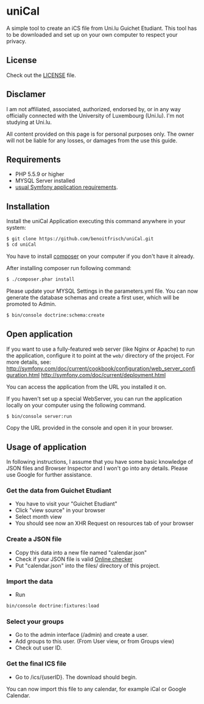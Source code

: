 uniCal
======

A simple tool to create an iCS file from Uni.lu Guichet Etudiant.
This tool has to be downloaded and set up on your own computer to respect your privacy.

License
------------

 Check out the [LICENSE](LICENSE) file.
 
Disclamer
-------------
I am not affiliated, associated, authorized, endorsed by, or in any way officially connected with the University of Luxembourg (Uni.lu). I'm not studying at Uni.lu.

All content provided on this page is for personal purposes only. The owner will not be liable for any losses, or damages from the use this guide.

Requirements
------------

  * PHP 5.5.9 or higher
  * MYSQL Server installed
  * [usual Symfony application requirements](http://symfony.com/doc/current/reference/requirements.html).


Installation
------------

Install the uniCal Application executing
this command anywhere in your system:

```bash
$ git clone https://github.com/benoitfrisch/uniCal.git
$ cd uniCal
```
You have to install [composer](https://getcomposer.org/download/) on your computer if you don't have it already.

After installing composer run following command:
```bash
$ ./composer.phar install
```
Please update your MYSQL Settings in the parameters.yml file.
You can now generate the database schemas and create a first user, which will be promoted to Admin.
```bash
$ bin/console doctrine:schema:create
```

Open application
-----

If you want to use a fully-featured web server (like Nginx or Apache) to run the application, configure it to point at the `web/` directory of the project.
For more details, see:
http://symfony.com/doc/current/cookbook/configuration/web_server_configuration.html
http://symfony.com/doc/current/deployment.html

You can access the application from the URL you installed it on.

If you haven't set up a special WebServer, you can run the application locally on your computer using the following command.

```bash
$ bin/console server:run
```
Copy the URL provided in the console and open it in your browser.

Usage of application
------------------
In following instructions, I assume that you have some basic knowledge of JSON files and Browser Inspector and I won't go into any details. Please use
    Google for further assistance.

### Get the data from Guichet Etudiant
* You have to visit your "Guichet Etudiant"
* Click "view source" in your browser
* Select month view
* You should see now an XHR Request on resources tab of your browser
### Create a JSON file
* Copy this data into a new file named "calendar.json"
* Check if your JSON file is valid [Online checker](https://jsonformatter.curiousconcept.com)
* Put "calendar.json" into the files/ directory of this project.
### Import the data
* Run 
```bash
bin/console doctrine:fixtures:load
```
### Select your groups
* Go to the admin interface (/admin) and create a user.
* Add groups to this user. (From User view, or from Groups view)
* Check out user ID.
### Get the final ICS file
* Go to /ics/{userID}. The download should begin.

You can now import this file to any calendar, for example iCal or Google Calendar.

